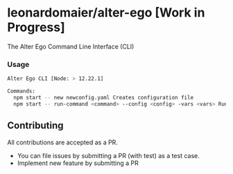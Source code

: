 # leonardomaier/alter-ego [Work in Progress]

The Alter Ego Command Line Interface (CLI)

### Usage

```bash
Alter Ego CLI [Node: > 12.22.1]

Commands:
  npm start -- new newconfig.yaml Creates configuration file
  npm start -- run-command <command> --config <config> -vars <vars> Runs command defined in YAML file
``` 

## Contributing

All contributions are accepted as a PR.

- You can file issues by submitting a PR (with test) as a test case.
- Implement new feature by submitting a PR
